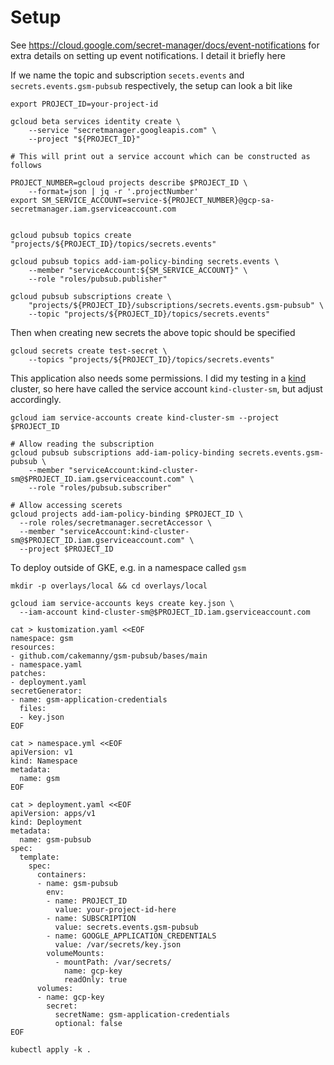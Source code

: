 
# Setup

See https://cloud.google.com/secret-manager/docs/event-notifications for
extra details on setting up event notifications. I detail it briefly here

If we name the topic and subscription `secets.events` and `secrets.events.gsm-pubsub`
respectively, the setup can look a bit like

```shell
export PROJECT_ID=your-project-id

gcloud beta services identity create \
    --service "secretmanager.googleapis.com" \
    --project "${PROJECT_ID}"

# This will print out a service account which can be constructed as follows

PROJECT_NUMBER=gcloud projects describe $PROJECT_ID \
    --format=json | jq -r '.projectNumber'
export SM_SERVICE_ACCOUNT=service-${PROJECT_NUMBER}@gcp-sa-secretmanager.iam.gserviceaccount.com


gcloud pubsub topics create "projects/${PROJECT_ID}/topics/secrets.events"

gcloud pubsub topics add-iam-policy-binding secrets.events \
    --member "serviceAccount:${SM_SERVICE_ACCOUNT}" \
    --role "roles/pubsub.publisher"

gcloud pubsub subscriptions create \
    "projects/${PROJECT_ID}/subscriptions/secrets.events.gsm-pubsub" \
    --topic "projects/${PROJECT_ID}/topics/secrets.events"
```

Then when creating new secrets the above topic should be specified
```shell
gcloud secrets create test-secret \
    --topics "projects/${PROJECT_ID}/topics/secrets.events"
```


This application also needs some permissions.
I did my testing in a [kind](https://kind.sigs.k8s.io/) cluster, so here have
called the service account `kind-cluster-sm`, but adjust accordingly.

```shell
gcloud iam service-accounts create kind-cluster-sm --project $PROJECT_ID

# Allow reading the subscription
gcloud pubsub subscriptions add-iam-policy-binding secrets.events.gsm-pubsub \
    --member "serviceAccount:kind-cluster-sm@$PROJECT_ID.iam.gserviceaccount.com" \
    --role "roles/pubsub.subscriber"

# Allow accessing scerets
gcloud projects add-iam-policy-binding $PROJECT_ID \
  --role roles/secretmanager.secretAccessor \
  --member "serviceAccount:kind-cluster-sm@$PROJECT_ID.iam.gserviceaccount.com" \
  --project $PROJECT_ID
```

To deploy outside of GKE, e.g. in a namespace called `gsm`
```shell
mkdir -p overlays/local && cd overlays/local

gcloud iam service-accounts keys create key.json \
  --iam-account kind-cluster-sm@$PROJECT_ID.iam.gserviceaccount.com

cat > kustomization.yaml <<EOF
namespace: gsm
resources:
- github.com/cakemanny/gsm-pubsub/bases/main
- namespace.yaml
patches:
- deployment.yaml
secretGenerator:
- name: gsm-application-credentials
  files:
  - key.json
EOF

cat > namespace.yml <<EOF
apiVersion: v1
kind: Namespace
metadata:
  name: gsm
EOF

cat > deployment.yaml <<EOF
apiVersion: apps/v1
kind: Deployment
metadata:
  name: gsm-pubsub
spec:
  template:
    spec:
      containers:
      - name: gsm-pubsub
        env:
        - name: PROJECT_ID
          value: your-project-id-here
        - name: SUBSCRIPTION
          value: secrets.events.gsm-pubsub
        - name: GOOGLE_APPLICATION_CREDENTIALS
          value: /var/secrets/key.json
        volumeMounts:
          - mountPath: /var/secrets/
            name: gcp-key
            readOnly: true
      volumes:
      - name: gcp-key
        secret:
          secretName: gsm-application-credentials
          optional: false
EOF

kubectl apply -k .
```
